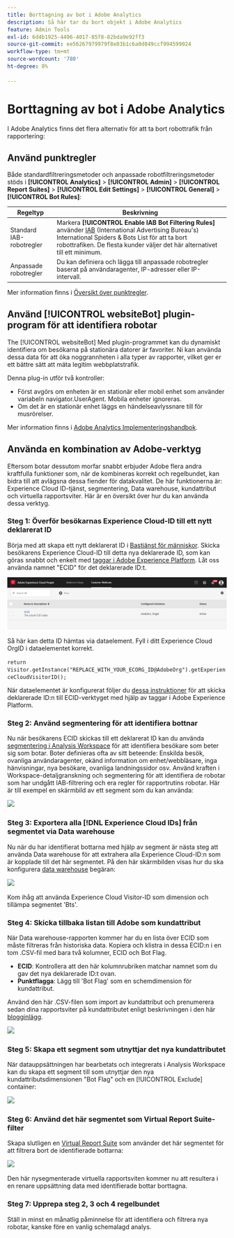 ```yaml
---
title: Borttagning av bot i Adobe Analytics
description: Så här tar du bort objekt i Adobe Analytics
feature: Admin Tools
exl-id: 6d4b1925-4496-4017-85f8-82bda9e92ff3
source-git-commit: ee56267979979f8e03b1c6a0d849ccf994599024
workflow-type: tm+mt
source-wordcount: '780'
ht-degree: 0%

---
```


# Borttagning av bot i Adobe Analytics

I Adobe Analytics finns det flera alternativ för att ta bort robottrafik från rapportering:

## Använd punktregler

Både standardfiltreringsmetoder och anpassade robotfiltreringsmetoder stöds i **[!UICONTROL Analytics]** > **[!UICONTROL Admin]** > **[!UICONTROL Report Suites]** > **[!UICONTROL Edit Settings]** > **[!UICONTROL General]** > **[!UICONTROL Bot Rules]**:

| Regeltyp | Beskrivning |
|--- |--- |
| Standard IAB-robotregler | Markera **[!UICONTROL Enable IAB Bot Filtering Rules]** använder [IAB](https://www.iab.com/) (International Advertising Bureau&#39;s) International Spiders &amp; Bots List för att ta bort robottrafiken. De flesta kunder väljer det här alternativet till ett minimum. |
| Anpassade robotregler | Du kan definiera och lägga till anpassade robotregler baserat på användaragenter, IP-adresser eller IP-intervall. |

Mer information finns i [Översikt över punktregler](/help/admin/admin/bot-removal/bot-rules.md).

## Använd [!UICONTROL websiteBot] plugin-program för att identifiera robotar

The [!UICONTROL websiteBot] Med plugin-programmet kan du dynamiskt identifiera om besökarna på stationära datorer är favoriter. Ni kan använda dessa data för att öka noggrannheten i alla typer av rapporter, vilket ger er ett bättre sätt att mäta legitim webbplatstrafik.

Denna plug-in utför två kontroller:

* Först avgörs om enheten är en stationär eller mobil enhet som använder variabeln navigator.UserAgent. Mobila enheter ignoreras.
* Om det är en stationär enhet läggs en händelseavlyssnare till för musrörelser.

Mer information finns i [Adobe Analytics Implementeringshandbok](https://experienceleague.adobe.com/docs/analytics/implementation/vars/plugins/websitebot.html).

## Använda en kombination av Adobe-verktyg

Eftersom botar dessutom morfar snabbt erbjuder Adobe flera andra kraftfulla funktioner som, när de kombineras korrekt och regelbundet, kan bidra till att avlägsna dessa fiender för datakvalitet. De här funktionerna är: Experience Cloud ID-tjänst, segmentering, Data warehouse, kundattribut och virtuella rapportsviter. Här är en översikt över hur du kan använda dessa verktyg.

### Steg 1: Överför besökarnas Experience Cloud-ID till ett nytt deklarerat ID

Börja med att skapa ett nytt deklarerat ID i [Bastjänst för människor](https://experienceleague.adobe.com/docs/core-services/interface/audiences/audience-library.html). Skicka besökarens Experience Cloud-ID till detta nya deklarerade ID, som kan göras snabbt och enkelt med [taggar i Adobe Experience Platform](https://experienceleague.adobe.com/docs/experience-platform/tags/extensions/adobe/id-service/overview.html?lang=en). Låt oss använda namnet &quot;ECID&quot; för det deklarerade ID:t.

![](assets/bot-cust-attr-setup.png)

Så här kan detta ID hämtas via dataelement. Fyll i ditt Experience Cloud OrgID i dataelementet korrekt.

```return Visitor.getInstance("REPLACE_WITH_YOUR_ECORG_ID@AdobeOrg").getExperienceCloudVisitorID();```

När dataelementet är konfigurerat följer du [dessa instruktioner](https://experienceleague.adobe.com/docs/experience-platform/tags/extensions/adobe/id-service/overview.html?lang=en) för att skicka deklarerade ID:n till ECID-verktyget med hjälp av taggar i Adobe Experience Platform.

### Steg 2: Använd segmentering för att identifiera bottnar

Nu när besökarens ECID skickas till ett deklarerat ID kan du använda [segmentering i Analysis Workspace](https://experienceleague.adobe.com/docs/analytics/analyze/analysis-workspace/components/segments/t-freeform-project-segment.html) för att identifiera besökare som beter sig som botar. Boter definieras ofta av sitt beteende: Enskilda besök, ovanliga användaragenter, okänd information om enhet/webbläsare, inga hänvisningar, nya besökare, ovanliga landningssidor osv. Använd kraften i Workspace-detaljgranskning och segmentering för att identifiera de robotar som har undgått IAB-filtrering och era regler för rapportrutins robotar. Här är till exempel en skärmbild av ett segment som du kan använda:

![](assets/bot-filter-seg1.png)

### Steg 3: Exportera alla [!DNL Experience Cloud IDs] från segmentet via Data warehouse

Nu när du har identifierat bottarna med hjälp av segment är nästa steg att använda Data warehouse för att extrahera alla Experience Cloud-ID:n som är kopplade till det här segmentet. På den här skärmbilden visas hur du ska konfigurera [data warehouse](/help/export/data-warehouse/data-warehouse.md) begäran:

![](assets/bot-dwh-3.png)

Kom ihåg att använda Experience Cloud Visitor-ID som dimension och tillämpa segmentet &#39;Bts&#39;.

### Steg 4: Skicka tillbaka listan till Adobe som kundattribut

När Data warehouse-rapporten kommer har du en lista över ECID som måste filtreras från historiska data. Kopiera och klistra in dessa ECID:n i en tom .CSV-fil med bara två kolumner, ECID och Bot Flag.

* **ECID**: Kontrollera att den här kolumnrubriken matchar namnet som du gav det nya deklarerade ID:t ovan.
* **Punktflagga**: Lägg till &#39;Bot Flag&#39; som en schemdimension för kundattribut.

Använd den här .CSV-filen som import av kundattribut och prenumerera sedan dina rapportsviter på kundattributet enligt beskrivningen i den här [blogginlägg](https://theblog.adobe.com/link-digital-behavior-customers).

![](assets/bot-csv-4.png)

### Steg 5: Skapa ett segment som utnyttjar det nya kundattributet

När datauppsättningen har bearbetats och integrerats i Analysis Workspace kan du skapa ett segment till som utnyttjar den nya kundattributsdimensionen &quot;Bot Flag&quot; och en [!UICONTROL Exclude] container:

![](assets/bot-filter-seg2.png)

### Steg 6: Använd det här segmentet som Virtual Report Suite-filter

Skapa slutligen en [Virtual Report Suite](/help/components/vrs/vrs-about.md) som använder det här segmentet för att filtrera bort de identifierade bottarna:

![](assets/bot-vrs.png)

Den här nysegmenterade virtuella rapportsviten kommer nu att resultera i en renare uppsättning data med identifierade bottar borttagna.

### Steg 7: Upprepa steg 2, 3 och 4 regelbundet

Ställ in minst en månatlig påminnelse för att identifiera och filtrera nya robotar, kanske före en vanlig schemalagd analys.

